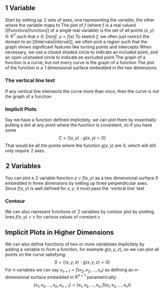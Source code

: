## $1$ Variable
Start by setting up $\hspace{0pt}2$ sets of axes, one representing the variable, the other where the variable maps to
The plot of $f$ (where $f$ is a real valued [[Functions|function]] of a single real variable) is the set of all points $(x,y)\in\mathbb{R}^2$ such that $x\in \text{Dom}f$, $y=f(x)$
To sketch $f$, we often just restrict the domain to an [[Intervals|interval]], we often pick a region such that the graph shows significant features like turning points and intercepts
When necessary, we use a closed shaded circle to indicate an included point, and an open unshaded circle to indicate an excluded point
The graph of a function is a curve, but not every curve is the graph of a function
The plot of the function is a $\hspace{0pt}1$ dimensional surface embedded in the two dimensions
### The vertical line test
If any vertical line intersects the curve more than once, then the curve is not the graph of a function
### Implicit Plots
Say we have a function defined implicitely, we can plot them by essentially putting a dot at any point where the function is consistent, so if you have some 
$$
C=\{ (x,y):g(x,y)=0 \}
$$
That would be all the points where the function $g(x,y)$ are $\hspace{0pt}0$, which will still only require $\hspace{0pt}2$ axes.
## $\hspace{0pt}2$ Variables
You can plot a $\hspace{0pt}2$ variable function $z=f(x,y)$ as a two dimensional surface $S$ embedded in three dimensions by setting up three perpendicular axes. Since $f(x,y)$ is well defined for $x,y$, it must pass the 'vertical line' test
### Contour
We can also represent functions of $\hspace{0pt}2$ variables by contour plot by plotting lines $f(x,y)=c$ for various values of constant $c$
## Implicit Plots in Higher Dimensions
We can also define functions of two or more variablees implicitely by adding a variable to form a function, for example $g(x,y,z)$, so we can plot all points on the curve satisfying:
$$
S=\{ (x,y,z):g(x,y,z)=0 \}
$$
For $n$ variables we can say $x_{n+1}=f(x_{2},x_{2},\dots,x_{n})$ as defining an $n$-dimensional surface embedded in $\mathbb{R}^{n+1}$ parametrically:
$$
(x_{1},x_{2},\dots,x_{n},x_{n+1})=(x_{1},x_{2},\dots,x_{n},f(x_{1},x_{2},\dots,x_{n}))
$$
